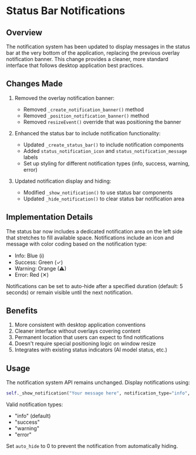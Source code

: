 # Status Bar Notifications

## Overview

The notification system has been updated to display messages in the status bar at the very bottom of the application, replacing the previous overlay notification banner. This change provides a cleaner, more standard interface that follows desktop application best practices.

## Changes Made

1. Removed the overlay notification banner:
   - Removed `_create_notification_banner()` method
   - Removed `_position_notification_banner()` method
   - Removed `resizeEvent()` override that was positioning the banner

2. Enhanced the status bar to include notification functionality:
   - Updated `_create_status_bar()` to include notification components
   - Added `status_notification_icon` and `status_notification_message` labels
   - Set up styling for different notification types (info, success, warning, error)

3. Updated notification display and hiding:
   - Modified `_show_notification()` to use status bar components
   - Updated `_hide_notification()` to clear status bar notification area

## Implementation Details

The status bar now includes a dedicated notification area on the left side that stretches to fill available space. Notifications include an icon and message with color coding based on the notification type:

- Info: Blue (ℹ)
- Success: Green (✓)
- Warning: Orange (⚠)
- Error: Red (✕)

Notifications can be set to auto-hide after a specified duration (default: 5 seconds) or remain visible until the next notification.

## Benefits

1. More consistent with desktop application conventions
2. Cleaner interface without overlays covering content
3. Permanent location that users can expect to find notifications
4. Doesn't require special positioning logic on window resize
5. Integrates with existing status indicators (AI model status, etc.)

## Usage

The notification system API remains unchanged. Display notifications using:

```python
self._show_notification("Your message here", notification_type="info", auto_hide=5000)
```

Valid notification types:
- "info" (default)
- "success" 
- "warning"
- "error"

Set `auto_hide` to 0 to prevent the notification from automatically hiding.